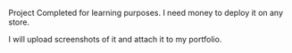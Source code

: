Project Completed for learning purposes. I need money to deploy it on any store. 

I will upload screenshots of it and attach it to my portfolio.


